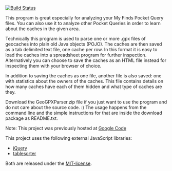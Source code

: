 [![Build Status](https://drone.io/bitbucket.org/ZeroOne3010/geogpxparser/status.png)](https://drone.io/bitbucket.org/ZeroOne3010/geogpxparser/latest)

This program is great especially for analyzing your My Finds Pocket Query files.
You can also use it to analyze other Pocket Queries in order to learn about the
caches in the given area.

Technically this program is used to parse one or more .gpx files of
geocaches into plain old Java objects (POJO). The caches are then saved as a tab
delimited text file, one cache per row. In this format it is easy to load the
caches into a spreadsheet program for further inspection. Alternatively you
can choose to save the caches as an HTML file instead for inspecting them with
your browser of choice.

In addition to saving the caches as one file, another file is also
saved: one with statistics about the owners of the caches. This file contains
details on how many caches have each of them hidden and what type of caches
are they.

Download the GeoGPXParser.zip file if you just want to use the program and do
not care about the source code. :) The usage happens from the command line and
the simple instructions for that are inside the download package as README.txt.

Note: This project was previously hosted
at [Google Code](http://code.google.com/p/geocache-gpx-parser/)

This project uses the following external JavaScript libraries:

- [jQuery](http://jquery.com/)
- [tablesorter](http://tablesorter.com/docs/)

Both are released under the [MIT-license](http://www.opensource.org/licenses/mit-license.php).